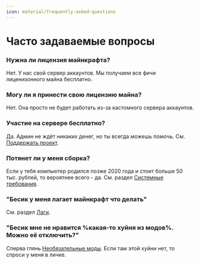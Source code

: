 ```yaml
---
icon: material/frequently-asked-questions
---
```


# Часто задаваемые вопросы

### Нужна ли лицензия майнкрафта?

Нет. У нас свой сервер аккаунтов. Мы получаем все фичи лиценизонного майна бесплатно.

### Могу ли я принести свою лицензию майна?

Нет. Она просто не будет работать из-за кастомного сервера аккаунтов.

### Участие на сервере бесплатно?

Да. Админ не ждёт никаких денег, но ты всегда можешь помочь. См. [Поддержать проект](donate.md).

### Потянет ли у меня сборка?

Если у тебя компьютер родился позже 2020 года и стоит больше 50 тыс. рублей, то вероятнее всего - да. См. раздел [Системные требования](../start/specifications.md).

### "Бесик у меня лагает майнкрафт что делать"

См. раздел [Лаги](../start/help/lags.md).

### "Бесик мне не нравится %какая-то хуйня из модов%. Можно её отключить?"

Сперва глянь [Необязательные моды](../game/mods/secondary/optional.md). Если там этой хуйни нет, то спроси у меня в личке.